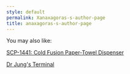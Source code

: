```yaml
---
style: default
permalink: Xanaxagoras-s-author-page
title: anaxagoras-s-author-page
---
```

You may also like:

[SCP-1441: Cold Fusion Paper-Towel Dispenser](http://scp-wiki.net/scp-1441)

[Dr Jung's Terminal](http://scp-wiki.net/freudian)
